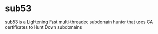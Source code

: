 #                                     sub53
sub53 is a Lightening Fast multi-threaded subdomain hunter that uses  CA certificates to Hunt Down subdomains
